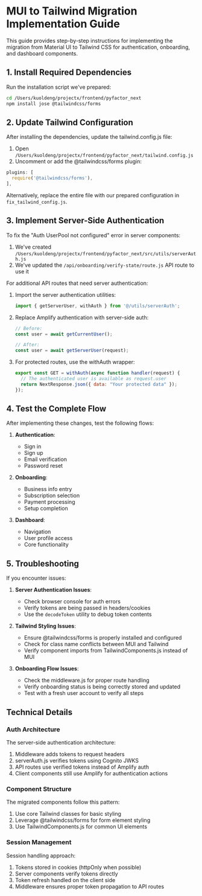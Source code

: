 # MUI to Tailwind Migration Implementation Guide

This guide provides step-by-step instructions for implementing the migration from Material UI to Tailwind CSS for authentication, onboarding, and dashboard components.

## 1. Install Required Dependencies

Run the installation script we've prepared:

```bash
cd /Users/kuoldeng/projectx/frontend/pyfactor_next
npm install jose @tailwindcss/forms
```

## 2. Update Tailwind Configuration

After installing the dependencies, update the tailwind.config.js file:

1. Open `/Users/kuoldeng/projectx/frontend/pyfactor_next/tailwind.config.js`
2. Uncomment or add the @tailwindcss/forms plugin:

```javascript
plugins: [
  require('@tailwindcss/forms'),
],
```

Alternatively, replace the entire file with our prepared configuration in `fix_tailwind_config.js`.

## 3. Implement Server-Side Authentication

To fix the "Auth UserPool not configured" error in server components:

1. We've created `/Users/kuoldeng/projectx/frontend/pyfactor_next/src/utils/serverAuth.js`
2. We've updated the `/api/onboarding/verify-state/route.js` API route to use it

For additional API routes that need server authentication:

1. Import the server authentication utilities:
   ```javascript
   import { getServerUser, withAuth } from '@/utils/serverAuth';
   ```

2. Replace Amplify authentication with server-side auth:
   ```javascript
   // Before:
   const user = await getCurrentUser();
   
   // After:
   const user = await getServerUser(request);
   ```

3. For protected routes, use the withAuth wrapper:
   ```javascript
   export const GET = withAuth(async function handler(request) {
     // The authenticated user is available as request.user
     return NextResponse.json({ data: "Your protected data" });
   });
   ```

## 4. Test the Complete Flow

After implementing these changes, test the following flows:

1. **Authentication**:
   - Sign in
   - Sign up
   - Email verification
   - Password reset

2. **Onboarding**:
   - Business info entry
   - Subscription selection
   - Payment processing
   - Setup completion

3. **Dashboard**:
   - Navigation
   - User profile access
   - Core functionality

## 5. Troubleshooting

If you encounter issues:

1. **Server Authentication Issues**:
   - Check browser console for auth errors
   - Verify tokens are being passed in headers/cookies
   - Use the `decodeToken` utility to debug token contents

2. **Tailwind Styling Issues**:
   - Ensure @tailwindcss/forms is properly installed and configured
   - Check for class name conflicts between MUI and Tailwind
   - Verify component imports from TailwindComponents.js instead of MUI

3. **Onboarding Flow Issues**:
   - Check the middleware.js for proper route handling
   - Verify onboarding status is being correctly stored and updated
   - Test with a fresh user account to verify all steps

## Technical Details

### Auth Architecture

The server-side authentication architecture:
1. Middleware adds tokens to request headers
2. serverAuth.js verifies tokens using Cognito JWKS
3. API routes use verified tokens instead of Amplify auth
4. Client components still use Amplify for authentication actions

### Component Structure

The migrated components follow this pattern:
1. Use core Tailwind classes for basic styling
2. Leverage @tailwindcss/forms for form element styling
3. Use TailwindComponents.js for common UI elements

### Session Management

Session handling approach:
1. Tokens stored in cookies (httpOnly when possible)
2. Server components verify tokens directly
3. Token refresh handled on the client side
4. Middleware ensures proper token propagation to API routes